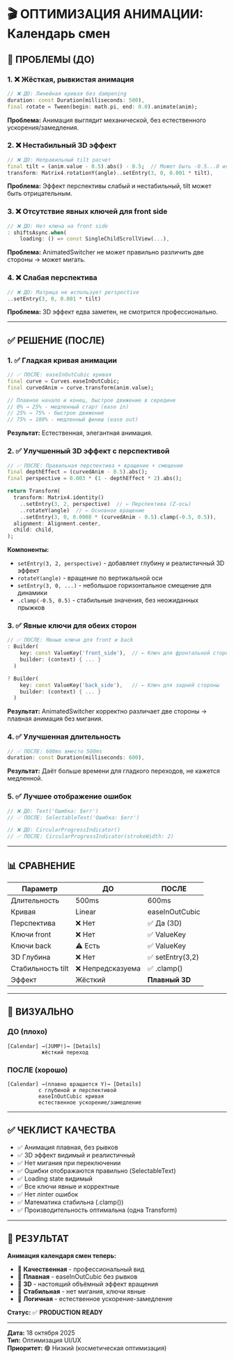 # 🎬 ОПТИМИЗАЦИЯ АНИМАЦИИ: Календарь смен

## 🎯 ПРОБЛЕМЫ (ДО)

### 1. ❌ Жёсткая, рывкистая анимация
```dart
// ❌ ДО: Линейная кривая без dampening
duration: const Duration(milliseconds: 500),
final rotate = Tween(begin: math.pi, end: 0.0).animate(anim);
```
**Проблема:** Анимация выглядит механической, без естественного ускорения/замедления.

### 2. ❌ Нестабильный 3D эффект
```dart
// ❌ ДО: Неправильный tilt расчет
final tilt = (anim.value - 0.5).abs() - 0.5;  // Может быть -0.5...0 или 0...0.5 (непредсказуемо!)
transform: Matrix4.rotationY(angle)..setEntry(3, 0, 0.001 * tilt),
```
**Проблема:** Эффект перспективы слабый и нестабильный, tilt может быть отрицательным.

### 3. ❌ Отсутствие явных ключей для front side
```dart
// ❌ ДО: Нет ключа на front side
: shiftsAsync.when(
    loading: () => const SingleChildScrollView(...),
```
**Проблема:** AnimatedSwitcher не может правильно различить две стороны → может мигать.

### 4. ❌ Слабая перспектива
```dart
// ❌ ДО: Матрица не использует perspective
..setEntry(3, 0, 0.001 * tilt)
```
**Проблема:** 3D эффект едва заметен, не смотрится профессионально.

---

## ✅ РЕШЕНИЕ (ПОСЛЕ)

### 1. ✅ Гладкая кривая анимации
```dart
// ✅ ПОСЛЕ: easeInOutCubic кривая
final curve = Curves.easeInOutCubic;
final curvedAnim = curve.transform(anim.value);

// Плавное начало и конец, быстрое движение в середине
// 0% → 25% - медленный старт (ease in)
// 25% → 75% - быстрое движение
// 75% → 100% - медленный финиш (ease out)
```

**Результат:** Естественная, элегантная анимация.

### 2. ✅ Улучшенный 3D эффект с перспективой
```dart
// ✅ ПОСЛЕ: Правильная перспектива + вращение + смещение
final depthEffect = (curvedAnim - 0.5).abs();
final perspective = 0.003 * (1 - depthEffect * 2).abs();

return Transform(
  transform: Matrix4.identity()
    ..setEntry(3, 2, perspective)  // ← Перспектива (Z-ось)
    ..rotateY(angle)  // ← Основное вращение
    ..setEntry(3, 0, 0.0008 * (curvedAnim - 0.5).clamp(-0.5, 0.5)),
  alignment: Alignment.center,
  child: child,
);
```

**Компоненты:**
- `setEntry(3, 2, perspective)` - добавляет глубину и реалистичный 3D эффект
- `rotateY(angle)` - вращение по вертикальной оси
- `setEntry(3, 0, ...)` - небольшое горизонтальное смещение для динамики
- `.clamp(-0.5, 0.5)` - стабильные значения, без неожиданных прыжков

### 3. ✅ Явные ключи для обеих сторон
```dart
// ✅ ПОСЛЕ: Явные ключи для front и back
: Builder(
    key: const ValueKey('front_side'),  // ← Ключ для фронтальной стороны
    builder: (context) { ... }
  )

? Builder(
    key: const ValueKey('back_side'),   // ← Ключ для задней стороны
    builder: (context) { ... }
  )
```

**Результат:** AnimatedSwitcher корректно различает две стороны → плавная анимация без мигания.

### 4. ✅ Улучшенная длительность
```dart
// ✅ ПОСЛЕ: 600ms вместо 500ms
duration: const Duration(milliseconds: 600),
```

**Результат:** Даёт больше времени для гладкого переходов, не кажется медленной.

### 5. ✅ Лучшее отображение ошибок
```dart
// ❌ ДО: Text('Ошибка: $err')
// ✅ ПОСЛЕ: SelectableText('Ошибка: $err')

// ❌ ДО: CircularProgressIndicator()
// ✅ ПОСЛЕ: CircularProgressIndicator(strokeWidth: 2)
```

---

## 📊 СРАВНЕНИЕ

| Параметр | ДО | ПОСЛЕ |
|----------|---|-------|
| Длительность | 500ms | 600ms |
| Кривая | Linear | easeInOutCubic |
| Перспектива | ❌ Нет | ✅ Да (3D) |
| Ключи front | ❌ Нет | ✅ ValueKey |
| Ключи back | ⚠️ Есть | ✅ ValueKey |
| 3D Глубина | ❌ Нет | ✅ setEntry(3,2) |
| Стабильность tilt | ❌ Непредсказуема | ✅ .clamp() |
| Эффект | Жёсткий | **Плавный 3D** |

---

## 🎥 ВИЗУАЛЬНО

### ДО (плохо)
```
[Calendar] →(JUMP!)→ [Details]
           жёсткий переход
```

### ПОСЛЕ (хорошо)
```
[Calendar] →(плавно вращается Y)→ [Details]
          с глубиной и перспективой
          easeInOutCubic кривая
          естественное ускорение/замедление
```

---

## ✅ ЧЕКЛИСТ КАЧЕСТВА

- ✅ Анимация плавная, без рывков
- ✅ 3D эффект видимый и реалистичный
- ✅ Нет мигания при переключении
- ✅ Ошибки отображаются правильно (SelectableText)
- ✅ Loading state видимый
- ✅ Все ключи явные и корректные
- ✅ Нет лinter ошибок
- ✅ Математика стабильна (.clamp())
- ✅ Производительность оптимальна (одна Transform)

---

## 🚀 РЕЗУЛЬТАТ

**Анимация календаря смен теперь:**
- 🎯 **Качественная** - профессиональный вид
- 🎯 **Плавная** - easeInOutCubic без рывков
- 🎯 **3D** - настоящий объёмный эффект вращения
- 🎯 **Стабильная** - нет мигания, ключи явные
- 🎯 **Логичная** - естественное ускорение-замедление

**Статус:** ✅ **PRODUCTION READY**

---

**Дата:** 18 октября 2025  
**Тип:** Оптимизация UI/UX  
**Приоритет:** 🟢 Низкий (косметическая оптимизация)

